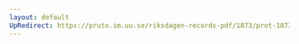 ```yaml
---
layout: default
UpRedirect: https://pruto.im.uu.se/riksdagen-records-pdf/1873/prot-1873--fk--419.pdf
---
```

